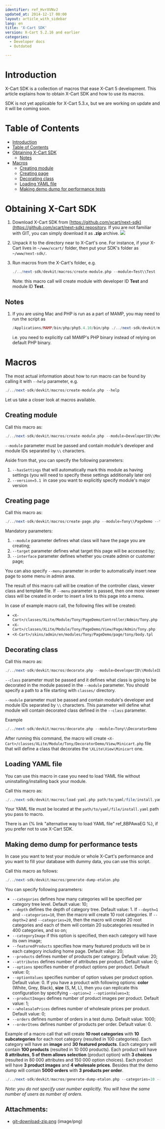 ```yaml
---
identifier: ref_HvrXVNvJ
updated_at: 2014-12-17 00:00
layout: article_with_sidebar
lang: en
title: 'X-Cart SDK'
version: X-Cart 5.2.16 and earlier
categories:
  - Developer docs
  - Outdated

---
```



# Introduction

X-Cart SDK is a collection of macros that ease X-Cart 5 development. This article explains how to obtain X-Cart SDK and how to use its macros.

SDK is not yet applicable for X-Cart 5.3.x, but we are working on update and it will be coming soon.

# Table of Contents

*   [Introduction](#introduction)
*   [Table of Contents](#table-of-contents)
*   [Obtaining X-Cart SDK](#obtaining-x-cart-sdk)
    *   [Notes](#notes)
*   [Macros](#macros)
    *   [Creating module](#creating-module)
    *   [Creating page](#creating-page)
    *   [Decorating class](#decorating-class)
    *   [Loading YAML file](#loading-yaml-file)
    *   [Making demo dump for performance tests](#making-demo-dump-for-performance-tests)

# Obtaining X-Cart SDK

1.  Download X-Cart SDK from [https://github.com/xcart/next-sdk](https://github.com/xcart/next-sdk) repository. If you are not familiar with GIT, you can simply download it as **.zip** archive.
    ![]({{site.baseurl}}/attachments/7864338/7995398.png)
2.  Unpack it to the directory near to X-Cart's one. For instance, if your X-Cart lives in `~/www/xcart/` folder, then put your SDK's folder as `~/www/next-sdk/`.
3.  Run macros from the X-Cart's folder, e.g. 

    ```php
    ./../next-sdk/devkit/macros/create-module.php --module=Test\\Test
    ```

    Note: this macro call will create module with developer ID **Test** and module ID **Test**.

## Notes

1.  If you are using Mac and PHP is run as a part of MAMP, you may need to run the script as 

    ```php
    /Applications/MAMP/bin/php/php5.4.10/bin/php ./../next-sdk/devkit/macros/load-yaml.php path/to/yaml/file/install.yaml
    ```

    i.e. you need to explicitly call MAMP's PHP binary instead of relying on default PHP binary.

# Macros

The most actual information about how to run macro can be found by calling it with `--help` parameter, e.g.

```php
./../next-sdk/devkit/macros/create-module.php --help
```

Let us take a closer look at macros available.

## Creating module

Call this macro as:

```php
./../next-sdk/devkit/macros/create-module.php --module=DeveloperID\\ModuleID
```

`--module` parameter must be passed and contain module's developer and module IDs separated by `\\` characters.

Aside from that, you can specify the following parameters:

1.  `--hasSettings` that will automatically mark this module as having settings (you will need to specify these settings additionally later on)
2.  `--version=5.1 `in case you want to explicitly specify module's major version

## Creating page

Call this macro as: 

```php
./../next-sdk/devkit/macros/create-page.php --module=Tony\\PageDemo --target=tony --interface=admin
```

Mandatory parameters:

1.  `--module` parameter defines what class will have the page you are creating;
2.  `--target` parameter defines what target this page will be accessed by;
3.  `--interface` parameter defines whether you create admin or customer page;

You can also specify `--menu` parameter in order to automatically insert new page to some menu in admin area.

The result of this macro call will be creation of the controller class, viewer class and template file. If `--menu` parameter is passed, then one more viewer class will be created in order to insert a link to this page into a menu.

In case of example macro call, the following files will be created:

*   `<X-Cart>/classes/XLite/Module/Tony/PageDemo/Controller/Admin/Tony.php`
*   `<X-Cart>/classes/XLite/Module/Tony/PageDemo/View/Page/Admin/Tony.php`
*   `<X-Cart>/skins/admin/en/modules/Tony/PageDemo/page/tony/body.tpl`

## Decorating class

Call this macro as:

```php
./../next-sdk/devkit/macros/decorate.php --module=DeveloperID\\ModuleID --class=classes/XLite/Path/To/File.php
```

`--class` parameter must be passed and it defines what class is going to be decorated in the module passed in the `--module` parameter. You should specify a path to a file starting with `classes/` directory.

`--module` parameter must be passed and contain module's developer and module IDs separated by `\\` characters. This parameter will define what module will contain decorated class defined in the `--class` parameter.

Example 

```php
./../next-sdk/devkit/macros/decorate.php --module=Tony\\DecoratorDemo --class=classes/XLite/View/Minicart.php
```

After running this command, the macro will create `<X-Cart>/classes/XLite/Module/Tony/DecoratorDemo/View/Minicart.php` file that will define a class that decorates the `\XLite\View\Minicart` one.

## Loading YAML file

You can use this macro in case you need to load YAML file without uninstalling/installing back your module.

Call this macro as:

```php
./../next-sdk/devkit/macros/load-yaml.php path/to/yaml/file/install.yaml
```

Your YAML file must be located at the `path/to/yaml/file/install.yaml` path you pass to macro.

There is an {% link "alternative way to load YAML file" ref_8BPAwaEG %}, if you prefer not to use X-Cart SDK.

## Making demo dump for performance tests

In case you want to test your module or whole X-Cart's performance and you want to fill your database with dummy data, you can use this script. 

Call this macro as follows:

```php
./../next-sdk/devkit/macros/generate-dump-etalon.php
```

You can specify following parameters:

*   `--categories` defines how many categories will be specified per category tree level. Default value: 10;
*   `--depth` defines the depth of category tree. Default value: 1\. If `--depth=1` and `--categories=10`, then the macro will create 10 root categories. If `--depth=2` and `--categories=20`, then the macro will create 20 root categories and each of them will contain 20 subcategories resulted in 400 categories, and so on;
*   `--categoryImage` if this option is specified, then each category will have its own image;
*   `--featuredProducts` specifies how many featured products will be in each category including home page. Default value: 20;
*   `--products` defines number of products per category. Default value: 20;
*   `--attributes` defines number of attributes per product. Default value: 0;
*   `--options` specifies number of product options per product. Default value: 0;
*   `--optionValues` specifies number of option values per product option. Default value: 0\. If you have a product with following options: **color** (White, Grey, Black), **size** (S, M, L), then you can replicate this configuration by specifying `--option=2 --optionValues=3`;
*   `--productImages` defines number of product images per product. Default value: 1;
*   `--wholesalePrices` defines number of wholesale prices per product. Default value: 0;
*   `--orders` defines number of orders in a test dump. Default value: 1000;
*   `--orderItems` defines number of products per order. Default value: 0.

Example of a macro call that will create **10 root categories** with **10 subcategories** for each root category (resulted in 100 categories). Each category will have an **image** and **30 featured products**. Each category will contain **100 products** (resulted in 10 000 products). Each product will have **8 attributes**, **5 of them allows selection** (product option) with **3 choices** (resulted in 80 000 attributes and 150 000 option choices). Each product will have **3 product images** and **4 wholesale prices**. Besides that the demo dump will contain **5000 orders** with **3 products per order**.

```php
./../next-sdk/devkit/macros/generate-dump-etalon.php --categories=10 --depth=2 --categoryImage -featuredProducts=30 --products=100 --attributes=8 --options=5 --optionValues=3 --productImages=3 --wholesalePrices=4 --orders=5000 --orderItems=3
```

_Note: you do not specify user number explicitly. You will have the same number of users as number of orders._

## Attachments:

* [git-download-zip.png]({{site.baseurl}}/attachments/7864338/7995398.png) (image/png)
